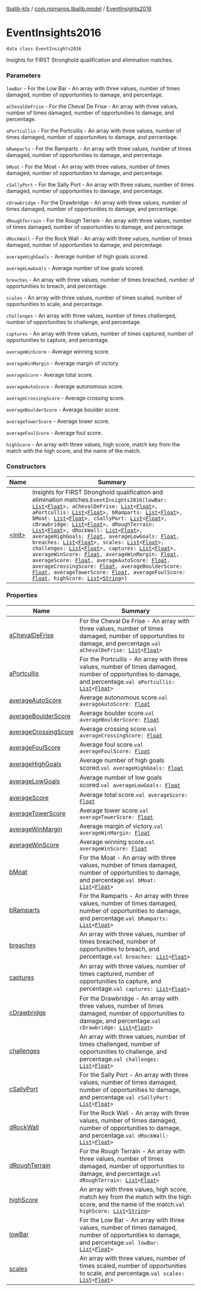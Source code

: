 [tbalib-ktx](../../index.md) / [com.npmanos.tbalib.model](../index.md) / [EventInsights2016](./index.md)

# EventInsights2016

`data class EventInsights2016`

Insights for FIRST Stronghold qualification and elimination matches.

### Parameters

`lowBar` - For the Low Bar - An array with three values, number of times damaged, number of opportunities to damage, and percentage.

`aChevalDeFrise` - For the Cheval De Frise - An array with three values, number of times damaged, number of opportunities to damage, and percentage.

`aPortcullis` - For the Portcullis - An array with three values, number of times damaged, number of opportunities to damage, and percentage.

`bRamparts` - For the Ramparts - An array with three values, number of times damaged, number of opportunities to damage, and percentage.

`bMoat` - For the Moat - An array with three values, number of times damaged, number of opportunities to damage, and percentage.

`cSallyPort` - For the Sally Port - An array with three values, number of times damaged, number of opportunities to damage, and percentage.

`cDrawbridge` - For the Drawbridge - An array with three values, number of times damaged, number of opportunities to damage, and percentage.

`dRoughTerrain` - For the Rough Terrain - An array with three values, number of times damaged, number of opportunities to damage, and percentage.

`dRockWall` - For the Rock Wall - An array with three values, number of times damaged, number of opportunities to damage, and percentage.

`averageHighGoals` - Average number of high goals scored.

`averageLowGoals` - Average number of low goals scored.

`breaches` - An array with three values, number of times breached, number of opportunities to breach, and percentage.

`scales` - An array with three values, number of times scaled, number of opportunities to scale, and percentage.

`challenges` - An array with three values, number of times challenged, number of opportunities to challenge, and percentage.

`captures` - An array with three values, number of times captured, number of opportunities to capture, and percentage.

`averageWinScore` - Average winning score.

`averageWinMargin` - Average margin of victory.

`averageScore` - Average total score.

`averageAutoScore` - Average autonomous score.

`averageCrossingScore` - Average crossing score.

`averageBoulderScore` - Average boulder score.

`averageTowerScore` - Average tower score.

`averageFoulScore` - Average foul score.

`highScore` - An array with three values, high score, match key from the match with the high score, and the name of the match.

### Constructors

| Name | Summary |
|---|---|
| [&lt;init&gt;](-init-.md) | Insights for FIRST Stronghold qualification and elimination matches.`EventInsights2016(lowBar: `[`List`](https://kotlinlang.org/api/latest/jvm/stdlib/kotlin.collections/-list/index.html)`<`[`Float`](https://kotlinlang.org/api/latest/jvm/stdlib/kotlin/-float/index.html)`>, aChevalDeFrise: `[`List`](https://kotlinlang.org/api/latest/jvm/stdlib/kotlin.collections/-list/index.html)`<`[`Float`](https://kotlinlang.org/api/latest/jvm/stdlib/kotlin/-float/index.html)`>, aPortcullis: `[`List`](https://kotlinlang.org/api/latest/jvm/stdlib/kotlin.collections/-list/index.html)`<`[`Float`](https://kotlinlang.org/api/latest/jvm/stdlib/kotlin/-float/index.html)`>, bRamparts: `[`List`](https://kotlinlang.org/api/latest/jvm/stdlib/kotlin.collections/-list/index.html)`<`[`Float`](https://kotlinlang.org/api/latest/jvm/stdlib/kotlin/-float/index.html)`>, bMoat: `[`List`](https://kotlinlang.org/api/latest/jvm/stdlib/kotlin.collections/-list/index.html)`<`[`Float`](https://kotlinlang.org/api/latest/jvm/stdlib/kotlin/-float/index.html)`>, cSallyPort: `[`List`](https://kotlinlang.org/api/latest/jvm/stdlib/kotlin.collections/-list/index.html)`<`[`Float`](https://kotlinlang.org/api/latest/jvm/stdlib/kotlin/-float/index.html)`>, cDrawbridge: `[`List`](https://kotlinlang.org/api/latest/jvm/stdlib/kotlin.collections/-list/index.html)`<`[`Float`](https://kotlinlang.org/api/latest/jvm/stdlib/kotlin/-float/index.html)`>, dRoughTerrain: `[`List`](https://kotlinlang.org/api/latest/jvm/stdlib/kotlin.collections/-list/index.html)`<`[`Float`](https://kotlinlang.org/api/latest/jvm/stdlib/kotlin/-float/index.html)`>, dRockWall: `[`List`](https://kotlinlang.org/api/latest/jvm/stdlib/kotlin.collections/-list/index.html)`<`[`Float`](https://kotlinlang.org/api/latest/jvm/stdlib/kotlin/-float/index.html)`>, averageHighGoals: `[`Float`](https://kotlinlang.org/api/latest/jvm/stdlib/kotlin/-float/index.html)`, averageLowGoals: `[`Float`](https://kotlinlang.org/api/latest/jvm/stdlib/kotlin/-float/index.html)`, breaches: `[`List`](https://kotlinlang.org/api/latest/jvm/stdlib/kotlin.collections/-list/index.html)`<`[`Float`](https://kotlinlang.org/api/latest/jvm/stdlib/kotlin/-float/index.html)`>, scales: `[`List`](https://kotlinlang.org/api/latest/jvm/stdlib/kotlin.collections/-list/index.html)`<`[`Float`](https://kotlinlang.org/api/latest/jvm/stdlib/kotlin/-float/index.html)`>, challenges: `[`List`](https://kotlinlang.org/api/latest/jvm/stdlib/kotlin.collections/-list/index.html)`<`[`Float`](https://kotlinlang.org/api/latest/jvm/stdlib/kotlin/-float/index.html)`>, captures: `[`List`](https://kotlinlang.org/api/latest/jvm/stdlib/kotlin.collections/-list/index.html)`<`[`Float`](https://kotlinlang.org/api/latest/jvm/stdlib/kotlin/-float/index.html)`>, averageWinScore: `[`Float`](https://kotlinlang.org/api/latest/jvm/stdlib/kotlin/-float/index.html)`, averageWinMargin: `[`Float`](https://kotlinlang.org/api/latest/jvm/stdlib/kotlin/-float/index.html)`, averageScore: `[`Float`](https://kotlinlang.org/api/latest/jvm/stdlib/kotlin/-float/index.html)`, averageAutoScore: `[`Float`](https://kotlinlang.org/api/latest/jvm/stdlib/kotlin/-float/index.html)`, averageCrossingScore: `[`Float`](https://kotlinlang.org/api/latest/jvm/stdlib/kotlin/-float/index.html)`, averageBoulderScore: `[`Float`](https://kotlinlang.org/api/latest/jvm/stdlib/kotlin/-float/index.html)`, averageTowerScore: `[`Float`](https://kotlinlang.org/api/latest/jvm/stdlib/kotlin/-float/index.html)`, averageFoulScore: `[`Float`](https://kotlinlang.org/api/latest/jvm/stdlib/kotlin/-float/index.html)`, highScore: `[`List`](https://kotlinlang.org/api/latest/jvm/stdlib/kotlin.collections/-list/index.html)`<`[`String`](https://kotlinlang.org/api/latest/jvm/stdlib/kotlin/-string/index.html)`>)` |

### Properties

| Name | Summary |
|---|---|
| [aChevalDeFrise](a-cheval-de-frise.md) | For the Cheval De Frise - An array with three values, number of times damaged, number of opportunities to damage, and percentage.`val aChevalDeFrise: `[`List`](https://kotlinlang.org/api/latest/jvm/stdlib/kotlin.collections/-list/index.html)`<`[`Float`](https://kotlinlang.org/api/latest/jvm/stdlib/kotlin/-float/index.html)`>` |
| [aPortcullis](a-portcullis.md) | For the Portcullis - An array with three values, number of times damaged, number of opportunities to damage, and percentage.`val aPortcullis: `[`List`](https://kotlinlang.org/api/latest/jvm/stdlib/kotlin.collections/-list/index.html)`<`[`Float`](https://kotlinlang.org/api/latest/jvm/stdlib/kotlin/-float/index.html)`>` |
| [averageAutoScore](average-auto-score.md) | Average autonomous score.`val averageAutoScore: `[`Float`](https://kotlinlang.org/api/latest/jvm/stdlib/kotlin/-float/index.html) |
| [averageBoulderScore](average-boulder-score.md) | Average boulder score.`val averageBoulderScore: `[`Float`](https://kotlinlang.org/api/latest/jvm/stdlib/kotlin/-float/index.html) |
| [averageCrossingScore](average-crossing-score.md) | Average crossing score.`val averageCrossingScore: `[`Float`](https://kotlinlang.org/api/latest/jvm/stdlib/kotlin/-float/index.html) |
| [averageFoulScore](average-foul-score.md) | Average foul score.`val averageFoulScore: `[`Float`](https://kotlinlang.org/api/latest/jvm/stdlib/kotlin/-float/index.html) |
| [averageHighGoals](average-high-goals.md) | Average number of high goals scored.`val averageHighGoals: `[`Float`](https://kotlinlang.org/api/latest/jvm/stdlib/kotlin/-float/index.html) |
| [averageLowGoals](average-low-goals.md) | Average number of low goals scored.`val averageLowGoals: `[`Float`](https://kotlinlang.org/api/latest/jvm/stdlib/kotlin/-float/index.html) |
| [averageScore](average-score.md) | Average total score.`val averageScore: `[`Float`](https://kotlinlang.org/api/latest/jvm/stdlib/kotlin/-float/index.html) |
| [averageTowerScore](average-tower-score.md) | Average tower score.`val averageTowerScore: `[`Float`](https://kotlinlang.org/api/latest/jvm/stdlib/kotlin/-float/index.html) |
| [averageWinMargin](average-win-margin.md) | Average margin of victory.`val averageWinMargin: `[`Float`](https://kotlinlang.org/api/latest/jvm/stdlib/kotlin/-float/index.html) |
| [averageWinScore](average-win-score.md) | Average winning score.`val averageWinScore: `[`Float`](https://kotlinlang.org/api/latest/jvm/stdlib/kotlin/-float/index.html) |
| [bMoat](b-moat.md) | For the Moat - An array with three values, number of times damaged, number of opportunities to damage, and percentage.`val bMoat: `[`List`](https://kotlinlang.org/api/latest/jvm/stdlib/kotlin.collections/-list/index.html)`<`[`Float`](https://kotlinlang.org/api/latest/jvm/stdlib/kotlin/-float/index.html)`>` |
| [bRamparts](b-ramparts.md) | For the Ramparts - An array with three values, number of times damaged, number of opportunities to damage, and percentage.`val bRamparts: `[`List`](https://kotlinlang.org/api/latest/jvm/stdlib/kotlin.collections/-list/index.html)`<`[`Float`](https://kotlinlang.org/api/latest/jvm/stdlib/kotlin/-float/index.html)`>` |
| [breaches](breaches.md) | An array with three values, number of times breached, number of opportunities to breach, and percentage.`val breaches: `[`List`](https://kotlinlang.org/api/latest/jvm/stdlib/kotlin.collections/-list/index.html)`<`[`Float`](https://kotlinlang.org/api/latest/jvm/stdlib/kotlin/-float/index.html)`>` |
| [captures](captures.md) | An array with three values, number of times captured, number of opportunities to capture, and percentage.`val captures: `[`List`](https://kotlinlang.org/api/latest/jvm/stdlib/kotlin.collections/-list/index.html)`<`[`Float`](https://kotlinlang.org/api/latest/jvm/stdlib/kotlin/-float/index.html)`>` |
| [cDrawbridge](c-drawbridge.md) | For the Drawbridge - An array with three values, number of times damaged, number of opportunities to damage, and percentage.`val cDrawbridge: `[`List`](https://kotlinlang.org/api/latest/jvm/stdlib/kotlin.collections/-list/index.html)`<`[`Float`](https://kotlinlang.org/api/latest/jvm/stdlib/kotlin/-float/index.html)`>` |
| [challenges](challenges.md) | An array with three values, number of times challenged, number of opportunities to challenge, and percentage.`val challenges: `[`List`](https://kotlinlang.org/api/latest/jvm/stdlib/kotlin.collections/-list/index.html)`<`[`Float`](https://kotlinlang.org/api/latest/jvm/stdlib/kotlin/-float/index.html)`>` |
| [cSallyPort](c-sally-port.md) | For the Sally Port - An array with three values, number of times damaged, number of opportunities to damage, and percentage.`val cSallyPort: `[`List`](https://kotlinlang.org/api/latest/jvm/stdlib/kotlin.collections/-list/index.html)`<`[`Float`](https://kotlinlang.org/api/latest/jvm/stdlib/kotlin/-float/index.html)`>` |
| [dRockWall](d-rock-wall.md) | For the Rock Wall - An array with three values, number of times damaged, number of opportunities to damage, and percentage.`val dRockWall: `[`List`](https://kotlinlang.org/api/latest/jvm/stdlib/kotlin.collections/-list/index.html)`<`[`Float`](https://kotlinlang.org/api/latest/jvm/stdlib/kotlin/-float/index.html)`>` |
| [dRoughTerrain](d-rough-terrain.md) | For the Rough Terrain - An array with three values, number of times damaged, number of opportunities to damage, and percentage.`val dRoughTerrain: `[`List`](https://kotlinlang.org/api/latest/jvm/stdlib/kotlin.collections/-list/index.html)`<`[`Float`](https://kotlinlang.org/api/latest/jvm/stdlib/kotlin/-float/index.html)`>` |
| [highScore](high-score.md) | An array with three values, high score, match key from the match with the high score, and the name of the match.`val highScore: `[`List`](https://kotlinlang.org/api/latest/jvm/stdlib/kotlin.collections/-list/index.html)`<`[`String`](https://kotlinlang.org/api/latest/jvm/stdlib/kotlin/-string/index.html)`>` |
| [lowBar](low-bar.md) | For the Low Bar - An array with three values, number of times damaged, number of opportunities to damage, and percentage.`val lowBar: `[`List`](https://kotlinlang.org/api/latest/jvm/stdlib/kotlin.collections/-list/index.html)`<`[`Float`](https://kotlinlang.org/api/latest/jvm/stdlib/kotlin/-float/index.html)`>` |
| [scales](scales.md) | An array with three values, number of times scaled, number of opportunities to scale, and percentage.`val scales: `[`List`](https://kotlinlang.org/api/latest/jvm/stdlib/kotlin.collections/-list/index.html)`<`[`Float`](https://kotlinlang.org/api/latest/jvm/stdlib/kotlin/-float/index.html)`>` |

